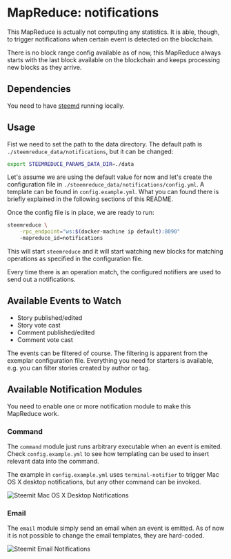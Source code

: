 # MapReduce: notifications

This MapReduce is actually not computing any statistics. It is able, though,
to trigger notifications when certain event is detected on the blockchain.

There is no block range config available as of now, this MapReduce always
starts with the last block available on the blockchain and keeps processing
new blocks as they arrive.

## Dependencies

You need to have [steemd](https://steem.io/documentation/how-to-build/) running locally.

## Usage

Fist we need to set the path to the data directory. The default path is
`./steemreduce_data/notifications`, but it can be changed:

```bash
export STEEMREDUCE_PARAMS_DATA_DIR=./data
```

Let's assume we are using the default value for now and let's create
the configuration file in `./steemreduce_data/notifications/config.yml`.
A template can be found in `config.example.yml`. What you can found there is
briefly explained in the following sections of this README.

Once the config file is in place, we are ready to run:

```bash
steemreduce \
	-rpc_endpoint="ws:$(docker-machine ip default):8090"
	-mapreduce_id=notifications
```

This will start `steemreduce` and it will start watching new blocks for matching
operations as specified in the configuration file.

Every time there is an operation match, the configured notifiers are used to
send out a notifications.

## Available Events to Watch

* Story published/edited
* Story vote cast
* Comment published/edited
* Comment vote cast

The events can be filtered of course. The filtering is apparent from the
exemplar configuration file. Everything you need for starters is available, e.g.
you can filter stories created by author or tag.

## Available Notification Modules

You need to enable one or more notification module to make this MapReduce work.

### Command

The `command` module just runs arbitrary executable when an event is emited.
Check `config.example.yml` to see how templating can be used to insert relevant
data into the command.

The example in `config.example.yml` uses `terminal-notifier` to trigger Mac OS X
desktop notifications, but any other command can be invoked.

![Steemit Mac OS X Desktop Notifications](https://ipfs.pics/ipfs/QmP52GSJ9Fpb1MLVor66rWnuG9pYvxwR59g1gsBZNw1cd1)

### Email

The `email` module simply send an email when an event is emitted. As of now it
is not possible to change the email templates, they are hard-coded.

![Steemit Email Notifications](https://ipfs.pics/ipfs/QmfPTZkEyo1VLuDKM7igyQwdYpThWxfJ3x69ndzurJ9GB6)
